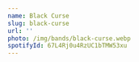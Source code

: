 ```yaml
---
name: Black Curse
slug: black-curse
url: ''
photo: /img/bands/black-curse.webp
spotifyId: 67L4Rj0u4RzUC1bTMW53xu
---
```

